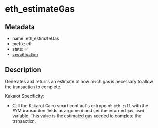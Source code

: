 # eth_estimateGas

## Metadata

- name: eth_estimateGas
- prefix: eth
- state: ✅
- [specification](https://github.com/ethereum/execution-apis/blob/6709c2a795b707202e93c4f2867fa0bf2640a84f/src/eth/execute.yaml#L16)

## Description

Generates and returns an estimate of how much gas is necessary to allow the transaction to complete.

Kakarot Specificity:

- Call the Kakarot Cairo smart contract's entrypoint: `eth_call` with the EVM transaction fields as argument and get the returned `gas_used` variable. This value is the estimated gas needed to complete the transaction.
